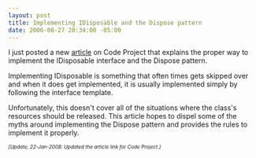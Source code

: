 ```yaml
---
layout: post
title: Implementing IDisposable and the Dispose pattern
date: 2006-08-27 20:34:00 -05:00
---
```


I just posted a new [article](http://www.codeproject.com/KB/dotnet/idisposable.aspx) on Code Project that explains the proper way to implement the IDisposable interface and the Dispose pattern.

Implementing IDisposable is something that often times gets skipped over and when it does get implemented, it is usually implemented simply by following the interface template.

Unfortunately, this doesn't cover all of the situations where the class's resources should be released. This article hopes to dispel some of the myths around implementing the Dispose pattern and provides the rules to implement it properly.

*<font size="1">[Update, 22-Jan-2008: Updated the article link for Code Project.]</font>*
